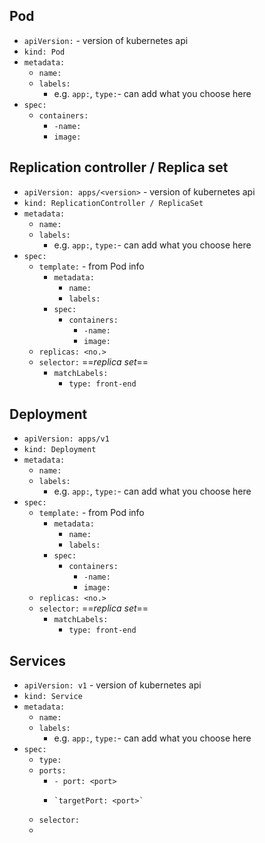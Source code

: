 ## Pod
- `apiVersion:` - version of kubernetes api
- `kind: Pod`
- `metadata:`
	- `name:`
	- `labels:`
		- e.g. `app:`, `type:`- can add what you choose here
- `spec:`
	- `containers:`
		- `-name:`
		- `image:`

## Replication controller / Replica set
- `apiVersion: apps/<version>` - version of kubernetes api
- `kind: ReplicationController / ReplicaSet` 
- `metadata:`
	- `name:`
	- `labels:`
		- e.g. `app:`, `type:`- can add what you choose here
- `spec:`
	- `template:` - from Pod info
		- `metadata:`
			- `name:`
			- `labels:`
		- `spec:`
			- `containers:`
				- `-name:`
				- `image:`
	- `replicas: <no.>`
	- `selector:` ==*replica set*==
		- `matchLabels:`
			- `type: front-end`  

## Deployment
- `apiVersion: apps/v1`
- `kind: Deployment`
- `metadata:`
	- `name:`
	- `labels:`
		- e.g. `app:`, `type:`- can add what you choose here
- `spec:`
	- `template:` - from Pod info
		- `metadata:`
			- `name:`
			- `labels:`
		- `spec:`
			- `containers:`
				- `-name:`
				- `image:`
	- `replicas: <no.>`
	- `selector:` ==*replica set*==
		- `matchLabels:`
			- `type: front-end`  



## Services
- `apiVersion: v1` - version of kubernetes api
- `kind: Service` 
- `metadata:`
	- `name:`
	- `labels:`
		- e.g. `app:`, `type:`- can add what you choose here
- `spec:`
	- `type:`
	- `ports:`
		- `- port: <port>`
		-     `targetPort: <port>`
	- `selector:`
	- 